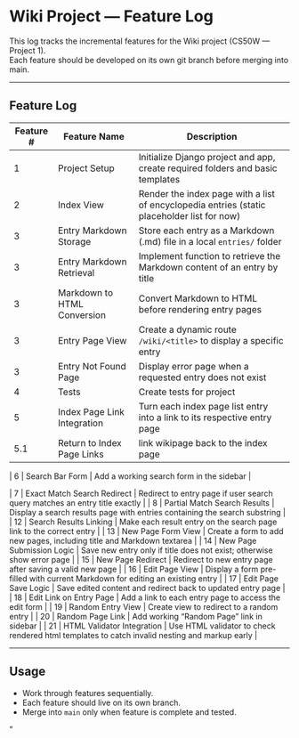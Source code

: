 # Wiki Project — Feature Log

This log tracks the incremental features for the Wiki project (CS50W — Project 1).  
Each feature should be developed on its own git branch before merging into main.

---

## Feature Log

| Feature # | Feature Name                 | Description                                                                                  |
|-----------|------------------------------|----------------------------------------------------------------------------------------------|
| 1         | Project Setup                | Initialize Django project and app, create required folders and basic templates               |
| 2         | Index View                   | Render the index page with a list of encyclopedia entries (static placeholder list for now)  |
| 3         | Entry Markdown Storage       | Store each entry as a Markdown (.md) file in a local `entries/` folder                       |
| 3         | Entry Markdown Retrieval     | Implement function to retrieve the Markdown content of an entry by title                     |
| 3         | Markdown to HTML Conversion  | Convert Markdown to HTML before rendering entry pages                                        |
| 3         | Entry Page View              | Create a dynamic route `/wiki/<title>` to display a specific entry                           |
| 3         | Entry Not Found Page         | Display error page when a requested entry does not exist                                     |
| 4         | Tests                        | Create tests for project
| 5         | Index Page Link Integration  | Turn each index page list entry into a link to its respective entry page                     |
| 5.1       | Return to Index Page Links   | link wikipage back to the index page                    |

| 6         | Search Bar Form              | Add a working search form in the sidebar                                                     |

| 7         | Exact Match Search Redirect  | Redirect to entry page if user search query matches an entry title exactly                   |
| 8         | Partial Match Search Results | Display a search results page with entries containing the search substring                   |
| 12        | Search Results Linking       | Make each result entry on the search page link to the correct entry                          |
| 13        | New Page Form View           | Create a form to add new pages, including title and Markdown textarea                        |
| 14        | New Page Submission Logic    | Save new entry only if title does not exist; otherwise show error page                       |
| 15        | New Page Redirect            | Redirect to new entry page after saving a valid new page                                     |
| 16        | Edit Page View               | Display a form pre-filled with current Markdown for editing an existing entry                |
| 17        | Edit Page Save Logic         | Save edited content and redirect back to updated entry page                                  |
| 18        | Edit Link on Entry Page      | Add a link to each entry page to access the edit form                                        |
| 19        | Random Entry View            | Create view to redirect to a random entry                                                    |
| 20        | Random Page Link             | Add working “Random Page” link in sidebar                                                    |
| 21        | HTML Validator Integration   | Use HTML validator to check rendered html templates to catch invalid nesting and markup early |


---

## Usage

- Work through features sequentially.
- Each feature should live on its own branch.
- Merge into `main` only when feature is complete and tested.

”